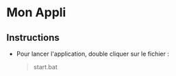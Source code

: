 # Mon Appli

## Instructions

* Pour lancer l'application, double cliquer sur le fichier : 
   >  start.bat